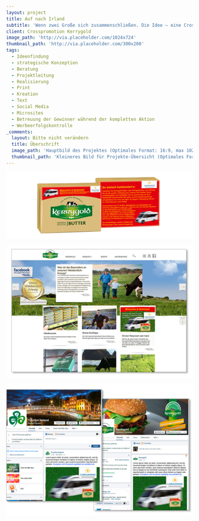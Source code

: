 ```yaml
---
layout: project
title: Auf nach Irland
subtitle: 'Wenn zwei Große sich zusammenschließen. Die Idee – eine Crosspromotion. Und ein geeigneter Partner wurde auch schnell gefunden. In enger Zusammenarbeit mit Kerrygold konzipierten wir für unseren Kunden caravaning-info.de eine Crosspromotion, die sowohl bundesweit, als auch in Österreich zum Einsatz kam. 11x gab es eine 14-tägige Caravan-Reise nach und in Irland zu gewinnen. Als OnPack wurden 30 Mio. Butter- und Käseverpackungen gebrandet, unterstützt von der Auslobung auf den Webseiten beider Unternehmen, diversen Social Media-Kanälen und dem Tourismusverband Irland. Die hohe Teilnahme und das rege Interesse ergaben nicht nur viel Content für den Aufbau und die Durchführung der Aktion, sondern auch genug Stoff, die Aktion in der Nachbereitung umfangreich zu kommunizieren.'
client: Crosspromotion Kerrygold
image_path: 'http://via.placeholder.com/1024x724'
thumbnail_path: 'http://via.placeholder.com/300x200'
tags:
  - Ideenfindung
  - strategische Konzeption
  - Beratung
  - Projektleitung
  - Realisierung
  - Print
  - Kreation
  - Text
  - Social Media
  - Microsites
  - Betreuung der Gewinner während der kompletten Aktion
  - Werbeerfolgskontrolle
_comments:
  layout: Bitte nicht verändern
  title: Überschrift
  image_path: 'Hauptbild des Projektes (Optimales Format: 16:9, max 1024px breite)'
  thumbnail_path: 'Kleineres Bild für Projekte-Übersicht (Optimales Format: 4:3, max 1024px breite)'
---
```



![](/uploads/versions/kerry4---x----1024-367x---.jpg)

![](/uploads/versions/kerry2---x0-6-1024-724-1024-724x---.jpg)

![](/uploads/versions/kerry3---x28-0-969-685-1024-724x---.jpg)